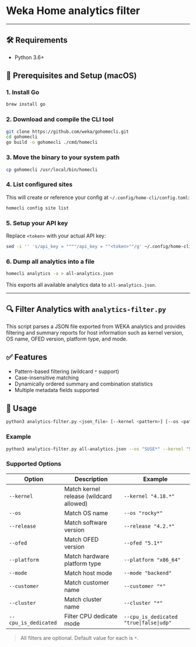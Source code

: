 # Weka Home analytics filter

---

## 🛠️ Requirements

- Python 3.6+


## 🔧 Prerequisites and Setup (macOS)

### 1. Install Go
```bash
brew install go
```

### 2. Download and compile the CLI tool
```bash
git clone https://github.com/weka/gohomecli.git
cd gohomecli
go build -o gohomecli ./cmd/homecli
```

### 3. Move the binary to your system path
```bash
cp gohomecli /usr/local/bin/homecli
```

### 4. List configured sites
This will create or reference your config at `~/.config/home-cli/config.toml`:

```bash
homecli config site list
```

### 5. Setup your API key
Replace `<token>` with your actual API key:
```bash
sed -i '' 's/api_key = """"/api_key = ""<token>""/g' ~/.config/home-cli/config.toml
```

### 6. Dump all analytics into a file
```bash
homecli analytics -a > all-analytics.json
```

This exports all available analytics data to `all-analytics.json`.

---

## 🔍 Filter Analytics with `analytics-filter.py`

This script parses a JSON file exported from WEKA analytics and provides filtering and summary reports for host information such as kernel version, OS name, OFED version, platform type, and mode.

## ✅ Features

- Pattern-based filtering (wildcard `*` support)
- Case-insensitive matching
- Dynamically ordered summary and combination statistics
- Multiple metadata fields supported

## 🧾 Usage

```bash
python3 analytics-filter.py <json_file> [--kernel <pattern>] [--os <pattern>] [--release <pattern>] [--ofed <pattern>] [--platform <pattern>] [--mode <pattern>] [--customer <pattern>] [--cpu_is_dedicated true|false|udp]
```

### Example

```bash
python3 analytics-filter.py all-analytics.json --os "SUSE*" --kernel "5.*" --release "4.2.*"
```

### Supported Options

| Option       | Description                            | Example                 |
|--------------|----------------------------------------|-------------------------|
| `--kernel`   | Match kernel release (wildcard allowed) | `--kernel "4.18.*"`    |
| `--os`       | Match OS name                          | `--os "rocky*"`        |
| `--release`  | Match software version                 | `--release "4.2.*"`    |
| `--ofed`     | Match OFED version                     | `--ofed "5.1*"`        |
| `--platform` | Match hardware platform type           | `--platform "x86_64"`  |
| `--mode`     | Match host mode                        | `--mode "backend"`     |
| `--customer` | Match customer name                    | `--customer "*"`       |
| `--cluster`  | Match cluster name                     | `--cluster "*"`        |
| `--cpu_is_dedicated`  | Filter CPU dedicate mode       | `--cpu_is_dedicated "true\|false\|udp"`        |

> All filters are optional. Default value for each is `*`.

